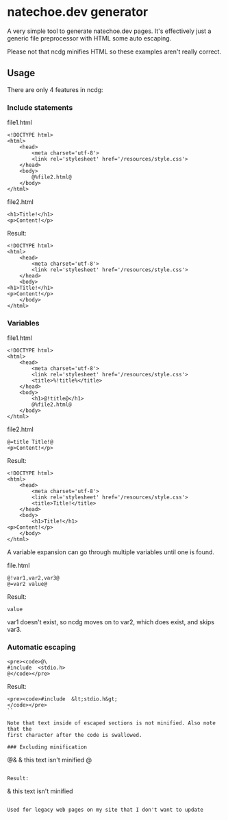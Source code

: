 # natechoe.dev generator

A very simple tool to generate natechoe.dev pages. It's effectively just a
generic file preprocessor with HTML some auto escaping.

Please not that ncdg minifies HTML so these examples aren't really correct.

## Usage

There are only 4 features in ncdg:

### Include statements

file1.html

```
<!DOCTYPE html>
<html>
	<head>
		<meta charset='utf-8'>
		<link rel='stylesheet' href='/resources/style.css'>
	</head>
	<body>
		@%file2.html@
	</body>
</html>
```

file2.html

```
<h1>Title!</h1>
<p>Content!</p>
```

Result:

```
<!DOCTYPE html>
<html>
	<head>
		<meta charset='utf-8'>
		<link rel='stylesheet' href='/resources/style.css'>
	</head>
	<body>
<h1>Title!</h1>
<p>Content!</p>
	</body>
</html>
```

### Variables

file1.html

```
<!DOCTYPE html>
<html>
	<head>
		<meta charset='utf-8'>
		<link rel='stylesheet' href='/resources/style.css'>
		<title>%!title%</title>
	</head>
	<body>
		<h1>@!title@</h1>
		@%file2.html@
	</body>
</html>
```

file2.html

```
@=title Title!@
<p>Content!</p>
```

Result:

```
<!DOCTYPE html>
<html>
	<head>
		<meta charset='utf-8'>
		<link rel='stylesheet' href='/resources/style.css'>
		<title>Title!</title>
	</head>
	<body>
		<h1>Title!</h1>
<p>Content!</p>
	</body>
</html>
```

A variable expansion can go through multiple variables until one is found.

file.html

```
@!var1,var2,var3@
@=var2 value@
```

Result:

```
value
```

var1 doesn't exist, so ncdg moves on to var2, which does exist, and skips var3.

### Automatic escaping

```
<pre><code>@\
#include  <stdio.h>
@</code></pre>
```

Result:

```
<pre><code>#include  &lt;stdio.h&gt;
</code></pre>
``

Note that text inside of escaped sections is not minified. Also note that the
first character after the code is swallowed.

### Excluding minification

```
@&
&
this text isn't minified
@
```

Result:

```
&
this text isn't minified
```

Used for legacy web pages on my site that I don't want to update
